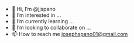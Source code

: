 - 👋 Hi, I’m @jjspano
- 👀 I’m interested in ...
- 🌱 I’m currently learning ...
- 💞️ I’m looking to collaborate on ...
- 📫 How to reach me josephspano01@gmail.com

<!---
jjspano/jjspano is a ✨ special ✨ repository because its `README.md` (this file) appears on your GitHub profile.
You can click the Preview link to take a look at your changes.
--->

